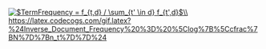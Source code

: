 <a href="https://www.codecogs.com/eqnedit.php?latex=$TermFrequency&space;=&space;f_{t,d}&space;/&space;\sum_{t'&space;\in&space;d}&space;f_{t',d}$\\" target="_blank"><img src="https://latex.codecogs.com/gif.latex?$TermFrequency&space;=&space;f_{t,d}&space;/&space;\sum_{t'&space;\in&space;d}&space;f_{t',d}$\\" title="$TermFrequency = f_{t,d} / \sum_{t' \in d} f_{t',d}$\\" /></a>
https://latex.codecogs.com/gif.latex?%24Inverse_Document_Frequency%20%3D%20%5Clog%7B%5Ccfrac%7BN%7D%7Bn_t%7D%7D%24
